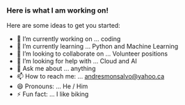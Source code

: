 ### Here is what I am working on!

Here are some ideas to get you started:

- 🔭 I’m currently working on ... coding
- 🌱 I’m currently learning ... Python and Machine Learning
- 👯 I’m looking to collaborate on ... Volunteer positions
- 🤔 I’m looking for help with ... Cloud and AI
- 💬 Ask me about ... anything
- 📫 How to reach me: ... andresmonsalvo@yahoo.ca
- 😄 Pronouns: ... He / Him
- ⚡ Fun fact: ... I like biking
